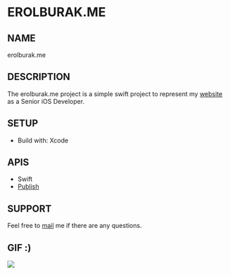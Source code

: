# EROLBURAK.ME

## NAME
erolburak.me

## DESCRIPTION
The erolburak.me project is a simple swift project to represent my [website](https://erolburak.me) as a Senior iOS Developer.

## SETUP
- Build with: Xcode

## APIS
- Swift
- [Publish](https://github.com/JohnSundell/Publish)

## SUPPORT
Feel free to [mail](mailto:erolburak@icloud.com) me if there are any questions.

## GIF :)
<img src="https://media3.giphy.com/media/v1.Y2lkPTc5MGI3NjExdDI3emQxaHl0bm5uZmNsaXRtNzNjcDRvN2s3OXV4NmFxMnR3d2didyZlcD12MV9pbnRlcm5hbF9naWZfYnlfaWQmY3Q9Zw/Ws6T5PN7wHv3cY8xy8/giphy.gif"/>
